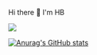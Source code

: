 

<!--
### Hi there 👋
**hbsgithub/hbsgithub** is a ✨ _special_ ✨ repository because its `README.md` (this file) appears on your GitHub profile.

Here are some ideas to get you started:

- 🔭 I’m currently working on ...
- 🌱 I’m currently learning ...
- 👯 I’m looking to collaborate on ...
- 🤔 I’m looking for help with ...
- 💬 Ask me about ...
- 📫 How to reach me: ...
- 😄 Pronouns: ...
- ⚡ Fun fact: ...
-->
Hi there 👋 I'm HB

[![](https://img.shields.io/badge/Blog-https://hbio.me-green&style=flat)](https://hbio.me)

[![Anurag's GitHub stats](https://github-readme-stats-orpin-xi.vercel.app/api?username=hbsgithub&theme=tokyonight&show_icons=true)](https://github.com/anuraghazra/github-readme-stats)

